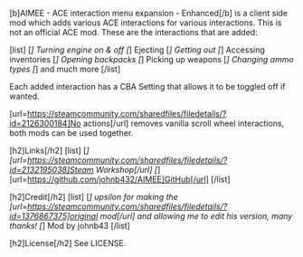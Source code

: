 [b]AIMEE - ACE interaction menu expansion - Enhanced[/b] is a client side mod which adds various ACE interactions for various interactions. This is not an official ACE mod.
These are the interactions that are added:

[list]
[*] Turning engine on & off
[*] Ejecting
[*] Getting out
[*] Accessing inventories
[*] Opening backpacks
[*] Picking up weapons
[*] Changing ammo types
[*] and much more
[/list]

Each added interaction has a CBA Setting that allows it to be toggled off if wanted.

[url=https://steamcommunity.com/sharedfiles/filedetails/?id=2126300184]No actions[/url] removes vanilla scroll wheel interactions, both mods can be used together.

[h2]Links[/h2]
[list]
[*] [url=https://steamcommunity.com/sharedfiles/filedetails/?id=2132195038]Steam Workshop[/url]
[*] [url=https://github.com/johnb432/AIMEE]GitHub[/url]
[/list]

[h2]Credit[/h2]
[list]
[*] upsilon for making the [url=https://steamcommunity.com/sharedfiles/filedetails/?id=1376867375]original mod[/url] and allowing me to edit his version, many thanks!
[*] Mod by johnb43
[/list]

[h2]License[/h2]
See LICENSE.
